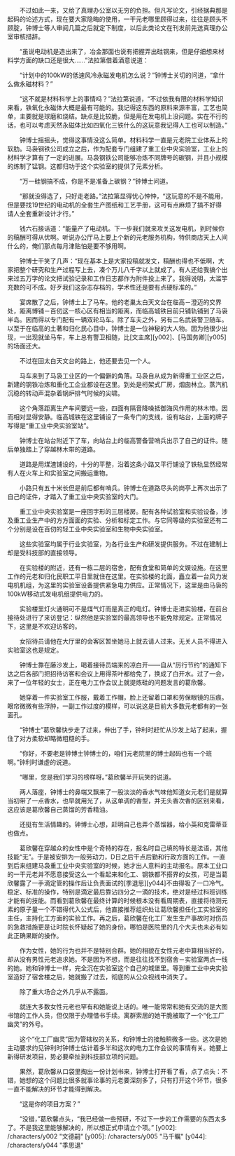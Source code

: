 　　不过如此一来，又给了真理办公室以无穷的负担。但凡写论文，引经据典那是起码的论述方式，现在要大家隐晦的使用，一干元老哪里顾得过来，往往是顾头不顾腚，钟博士等人审阅几篇之后就定下制度，以后此类论文在刊发前先送真理办公室审核措辞。

　　“虽说电动机是造出来了，冶金那面也说有把握弄出硅钢来，但是仔细想来材料学方面的缺口还是很大……”法拉第借着酒意说道：

　　“计划中的100kW的低速风冷永磁发电机怎么说？”钟博士关切的问道，“拿什么做永磁材料？”

　　“这不就是材料科学上的事情吗？”法拉第说道，“不过依我有限的材料学知识来看，铁氧化永磁体大概是最有可能的。我记得这东西的原料来源丰富，工艺也简单，主要就是球磨和烧结。缺点是比较脆，但是用在发电机上没问题。实在不行的话，也可以考虑天然永磁体比如四氧化三铁什么的这玩意我记得人工也可以制造。”

　　钟博士摇摇头，觉得这事情没这么简单。材料科学一直是元老院工业体系上的软肋。马袅钢铁公司成立之后，作为配套专门组建了重工业中央实验室，工业上的材料学才算有了一定的进展。马袅钢铁公司能够冶炼不同牌号的碳钢，并且小规模的炼制了锰钢。这都归功于这个实验室的提供了元素分析。

　　“万一硅钢搞不成，你是不是准备上碳钢？”钟博士问道。

　　“那就没得选了，只好走老路。”法拉第显得忧心忡忡，“这玩意的不是不能用，但是要找19世纪的电动机的全套生产图纸和工艺手册，这可有点麻烦了搞不好得请人全套重新设计才行。”

　　钱六石接话道：“能量产了电动机。下一步我们就来攻关这发电机，到时候你的稿酬可得从优啊。听说办公厅马上要上个新的元老服务机构，特供商店天上人间什么的，俺们那点每月津贴怕是要不够用啊。

　　钟博士干笑了几声：“现在基本上是大家投稿就发文，稿酬也得也不低啊，大家把整个研究和生产过程写上去，凑个万儿八千字以上就成了。有人还给我搞个出来过五万字的论文把试验记录和工作日志都作为附件投上来了。我得说明，太滥竽充数的可不成。好歹我们这杂志存档的，学术性还是要有点硬标准的。”

　　宴席散了之后，钟博士上了马车。他的老巢太白天文台在临高－澄迈的交界处，距离博铺－百仞这一核心区有相当的距离，而临高城铁目前只铺轨铺到了马袅半岛。因而得以专门配有一辆双轮马车。除了车夫之外，另有二名武装警卫随车。以至于在临高的土著和归化民心目中，钟博士是一位神秘的大人物。因为他很少出现，一出现就坐马车，车上总有警卫相随，比[文主席][y002]、[马国务卿][y005]的场面还大。

　　不过在回太白天文台的路上，他还要去见一个人。

　　马车来到了马袅工业区的一个偏僻的角落。马袅自从成为新得重工业区之后，新建的钢铁冶炼和重化工企业都设在这里。到处是桁架式厂房，烟囱林立。蒸汽机沉稳的转动声混杂着锅炉排气时候的尖啸。

　　这个角落距离生产车间要远一些，四面有隔音降噪抵御海风作用的林木带。因而相对显得安静。临高城铁在这里铺设了一条专门的支线，设有站台，上面的牌子写得是“重工业中央实验室站”。

　　钟博士在站台附近下了车，向站台上的临高警备营哨兵出示了自己的证件。随后单独踏上了穿越林木带的道路。

　　道路是用煤渣铺设的，十分的平整，沿着这条小路又平行铺设了铁轨显然经常有人在火车上和实验室之间搬运重物。

　　小路只有五十米长但是前后都有哨兵。钟博士在道路尽头的岗亭上再次出示了自己的证件，才踏入了重工业中央实验室的大门。

　　重工业中央实验室是一座回字形的三层楼房。配有各种试验室和实验设备，涉及重工业生产中的方方面面的实验、分析和标定工作。与它同等级的实验室还有二个分别是设在百仞的轻工业中央实验室和生物中央实验室。

　　这些实验室均属于行业实验室，为各行业生产和研发提供服务。不过在建制上却是受科技部的直接领导。

　　在实验楼的附近，还有一栋二层的宿舍，配有食堂和简单的文娱设施。在这里工作的元老和归化民职工平日里就住在这里。在实验楼的北面，矗立着一台风力发电机机组，为这里的实验室设备提供紧急电力供应。正常情况下，这里是由马袅的100kW移动式发电机组提供电力的。

　　实验楼里灯火通明可不是煤气灯而是真正的电灯。钟博士走进实验楼，在前台接待处进行了来访登记：纵然他是实验室的最高领导也不能免除规定。正常情况下，这里是不欢迎访客的。

　　女招待员请他在大厅里的会客区暂坐她马上就去请人过来。无关人员不得进入实验室这也是规定。

　　钟博士靠在藤沙发上，喝着接待员端来的凉白开——自从“厉行节约”的通知下达之后各部门把招待访客和会议上用得茶叶都给免了，换成了白开水。过了一会，来了一位年轻的女士，正在电力工作会议上就提炼硅的问题发言的葛欣馨。

　　她穿着一件实验室工作服，戴着工作帽，脸上还留着口罩和劳保眼镜的压痕。眼帘微微有些浮肿，一副工作过度的模样，可以说这是目前大多数元老都有的一张面孔。

　　“钟博士”葛欣馨快步走了过来，伸出了手，钟利时赶忙从沙发上站了起来，握住了对方柔软却略微粗糙的手。

　　“你好，不要老是钟博士钟博士的，咱们元老院里的博士起码也有一个班啊。”钟利时谦虚的说道。

　　“哪里，您是我们学习的榜样呀。”葛欣馨半开玩笑的说道。

　　两人落座，钟博士的鼻端又飘来了一股淡淡的香水气味他知道女元老们是就算当初带了一点香水，也早就用光了，从这单调的香型，并无头香次香的区别来看，这应该是葛欣馨自己蒸馏的芳香精油。

　　还挺有生活情趣的。钟博士心想，赶明自己也弄个蒸馏器，给小英和克雷蒂亚也做点。

　　葛欣馨在穿越众的女性中是个奇特的存在，报名时自己填的特长是法语，其他技能“无”。于是被安排为一般劳动力，D日之后干点后勤和行政方面的工作。一直到后来组建马袅重工业中央实验室的时候，她才出人意料的主动报名。原本工业口的一干元老并不愿意接受这么一个看起来和化工、钢铁都不搭界的女孩，可是当葛欣馨露了一手滴定管的操作后让负责面试的[季退思][y044]不由得吸了一口冷气。稳定、标准的操作，特别是滴定最后靠沾四分之一滴的技术，绝对是经过科班训练才能有的技能。而看到葛欣馨在最终计算的时候根本没有看周期表，直接将待测元素的原子量一个不错得代入公式后，他直接推荐组织处让葛欣馨担任化工实验室的主任，主持化工方面的实验工作。再之后，葛欣馨在化工厂发生生产事故时对伤员的急救措施更是让时院长怀疑起了她的身份。哪怕是医院里的几个大夫也未必有如此正确果断的操作。

　　作为女性，她的行为也并不是特别合群。她的相貌在女性元老中算相当好的，却从没有男性元老追求她。不是因为不想，而是往往找不到宿舍－实验室两点一线的她。她和钟博士一样，完全沉在实验室这个自己的城堡里。等到重工业中央实验室造好了宿舍楼之后，她就搬了过去，彻底的从公众视线中消失了。

　　除了重大场合之外几乎从不露面。

　　就连大多数女性元老也罕有和她能说上话的。唯一能常常和她有交流的是大图书馆的工作人员，但仅限于办理借书手续。离群索居的她干脆被取了一个“化工厂幽灵”的外号。

　　这个“化工厂幽灵”因为管辖权的关系，和钟博士的接触稍微多一些。这次是她主动要求约见钟利时钟博士估计着多半和这次的电力工作会议的事情有关。她要上新得研发项目，势必要牵扯到科技部立项的问题。

　　果然，葛欣馨从口袋里掏出一份计划书来，钟博士打开看了看，点了点头：不错，她想的这个问题比很多就事论事的元老要深刻多了，只有打开这个环节，很多一直不能解决的环节才能得到解决。

　　“这是你的项目方案？”

　　“没错，”葛欣馨点头，“我已经做一些预研，不过下一步的工作需要的东西太多了。不是我这里能够解决的，所以想正式申请立个项。”
[y002]: /characters/y002 "文德嗣"
[y005]: /characters/y005 "马千瞩"
[y044]: /characters/y044 "季思退"

